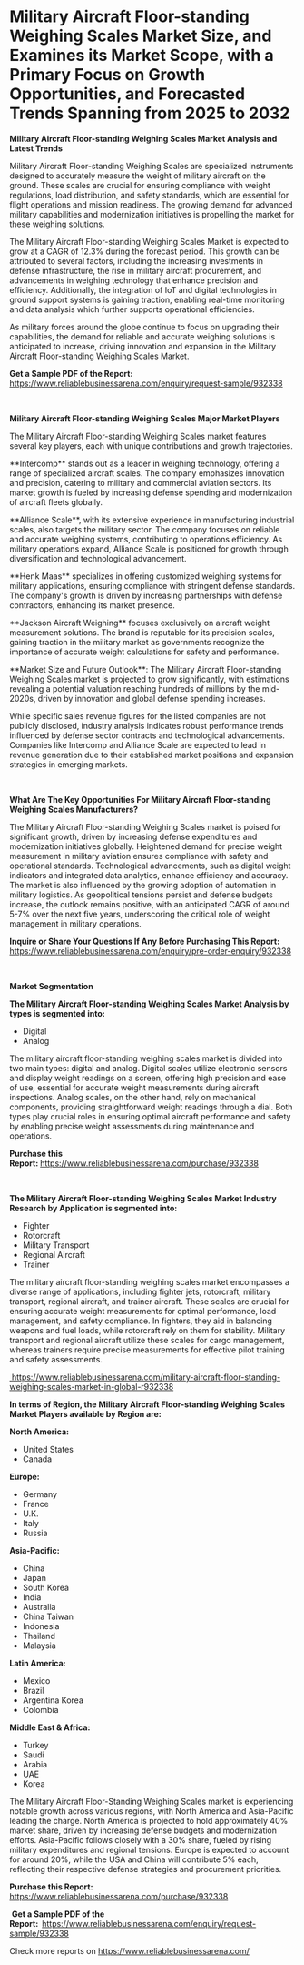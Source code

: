 <p><h1>Military Aircraft Floor-standing Weighing Scales Market Size, and Examines its Market Scope, with a Primary Focus on Growth Opportunities, and Forecasted Trends Spanning from 2025 to 2032</h1></p><p><strong>Military Aircraft Floor-standing Weighing Scales Market Analysis and Latest Trends</strong></p>
<p><p>Military Aircraft Floor-standing Weighing Scales are specialized instruments designed to accurately measure the weight of military aircraft on the ground. These scales are crucial for ensuring compliance with weight regulations, load distribution, and safety standards, which are essential for flight operations and mission readiness. The growing demand for advanced military capabilities and modernization initiatives is propelling the market for these weighing solutions.</p><p>The Military Aircraft Floor-standing Weighing Scales Market is expected to grow at a CAGR of 12.3% during the forecast period. This growth can be attributed to several factors, including the increasing investments in defense infrastructure, the rise in military aircraft procurement, and advancements in weighing technology that enhance precision and efficiency. Additionally, the integration of IoT and digital technologies in ground support systems is gaining traction, enabling real-time monitoring and data analysis which further supports operational efficiencies. </p><p>As military forces around the globe continue to focus on upgrading their capabilities, the demand for reliable and accurate weighing solutions is anticipated to increase, driving innovation and expansion in the Military Aircraft Floor-standing Weighing Scales Market.</p></p>
<p><strong>Get a Sample PDF of the Report:&nbsp;</strong> <a href="https://www.reliablebusinessarena.com/enquiry/request-sample/932338?utm_campaign=3222&utm_medium=2&utm_source=Github&utm_content=ia&utm_term=21032025&utm_id=military-aircraft-floor-standing-weighing-scales">https://www.reliablebusinessarena.com/enquiry/request-sample/932338</a></p>
<p>&nbsp;</p>
<p><strong>Military Aircraft Floor-standing Weighing Scales Major Market Players</strong></p>
<p><p>The Military Aircraft Floor-standing Weighing Scales market features several key players, each with unique contributions and growth trajectories.</p><p>**Intercomp** stands out as a leader in weighing technology, offering a range of specialized aircraft scales. The company emphasizes innovation and precision, catering to military and commercial aviation sectors. Its market growth is fueled by increasing defense spending and modernization of aircraft fleets globally. </p><p>**Alliance Scale**, with its extensive experience in manufacturing industrial scales, also targets the military sector. The company focuses on reliable and accurate weighing systems, contributing to operations efficiency. As military operations expand, Alliance Scale is positioned for growth through diversification and technological advancement.</p><p>**Henk Maas** specializes in offering customized weighing systems for military applications, ensuring compliance with stringent defense standards. The company's growth is driven by increasing partnerships with defense contractors, enhancing its market presence.</p><p>**Jackson Aircraft Weighing** focuses exclusively on aircraft weight measurement solutions. The brand is reputable for its precision scales, gaining traction in the military market as governments recognize the importance of accurate weight calculations for safety and performance.</p><p>**Market Size and Future Outlook**: The Military Aircraft Floor-standing Weighing Scales market is projected to grow significantly, with estimations revealing a potential valuation reaching hundreds of millions by the mid-2020s, driven by innovation and global defense spending increases.</p><p>While specific sales revenue figures for the listed companies are not publicly disclosed, industry analysis indicates robust performance trends influenced by defense sector contracts and technological advancements. Companies like Intercomp and Alliance Scale are expected to lead in revenue generation due to their established market positions and expansion strategies in emerging markets.</p></p>
<p>&nbsp;</p>
<p><strong>What Are The Key Opportunities For Military Aircraft Floor-standing Weighing Scales Manufacturers?</strong></p>
<p><p>The Military Aircraft Floor-standing Weighing Scales market is poised for significant growth, driven by increasing defense expenditures and modernization initiatives globally. Heightened demand for precise weight measurement in military aviation ensures compliance with safety and operational standards. Technological advancements, such as digital weight indicators and integrated data analytics, enhance efficiency and accuracy. The market is also influenced by the growing adoption of automation in military logistics. As geopolitical tensions persist and defense budgets increase, the outlook remains positive, with an anticipated CAGR of around 5-7% over the next five years, underscoring the critical role of weight management in military operations.</p></p>
<p><strong>Inquire or Share Your Questions If Any Before Purchasing This Report:</strong> <a href="https://www.reliablebusinessarena.com/enquiry/pre-order-enquiry/932338?utm_campaign=3222&utm_medium=2&utm_source=Github&utm_content=ia&utm_term=21032025&utm_id=military-aircraft-floor-standing-weighing-scales">https://www.reliablebusinessarena.com/enquiry/pre-order-enquiry/932338</a></p>
<p>&nbsp;</p>
<p><strong>Market Segmentation</strong></p>
<p><strong>The Military Aircraft Floor-standing Weighing Scales Market Analysis by types is segmented into:</strong></p>
<p><ul><li>Digital</li><li>Analog</li></ul></p>
<p><p>The military aircraft floor-standing weighing scales market is divided into two main types: digital and analog. Digital scales utilize electronic sensors and display weight readings on a screen, offering high precision and ease of use, essential for accurate weight measurements during aircraft inspections. Analog scales, on the other hand, rely on mechanical components, providing straightforward weight readings through a dial. Both types play crucial roles in ensuring optimal aircraft performance and safety by enabling precise weight assessments during maintenance and operations.</p></p>
<p><strong>Purchase this Report:&nbsp;</strong><a href="https://www.reliablebusinessarena.com/purchase/932338?utm_campaign=3222&utm_medium=2&utm_source=Github&utm_content=ia&utm_term=21032025&utm_id=military-aircraft-floor-standing-weighing-scales">https://www.reliablebusinessarena.com/purchase/932338</a></p>
<p>&nbsp;</p>
<p><strong>The Military Aircraft Floor-standing Weighing Scales Market Industry Research by Application is segmented into:</strong></p>
<p><ul><li>Fighter</li><li>Rotorcraft</li><li>Military Transport</li><li>Regional Aircraft</li><li>Trainer</li></ul></p>
<p><p>The military aircraft floor-standing weighing scales market encompasses a diverse range of applications, including fighter jets, rotorcraft, military transport, regional aircraft, and trainer aircraft. These scales are crucial for ensuring accurate weight measurements for optimal performance, load management, and safety compliance. In fighters, they aid in balancing weapons and fuel loads, while rotorcraft rely on them for stability. Military transport and regional aircraft utilize these scales for cargo management, whereas trainers require precise measurements for effective pilot training and safety assessments.</p></p>
<p><a href="https://www.reliablebusinessarena.com/military-aircraft-floor-standing-weighing-scales-market-in-global-r932338?utm_campaign=3222&utm_medium=2&utm_source=Github&utm_content=ia&utm_term=21032025&utm_id=military-aircraft-floor-standing-weighing-scales">&nbsp;https://www.reliablebusinessarena.com/military-aircraft-floor-standing-weighing-scales-market-in-global-r932338</a></p>
<p><strong>In terms of Region, the Military Aircraft Floor-standing Weighing Scales Market Players available by Region are:</strong></p>
<p>
    <p> <strong> North America: </strong>
        <ul>
            <li>United States</li>
            <li>Canada</li>
        </ul>
        </p> 
    <p> <strong> Europe: </strong>
        <ul>
            <li>Germany</li>
            <li>France</li>
            <li>U.K.</li>
            <li>Italy</li>
            <li>Russia</li>
        </ul>
        </p> 
    <p> <strong> Asia-Pacific: </strong>
        <ul>
            <li>China</li>
            <li>Japan</li>
            <li>South Korea</li>
            <li>India</li>
            <li>Australia</li>
            <li>China Taiwan</li>
            <li>Indonesia</li>
            <li>Thailand</li>
            <li>Malaysia</li>
        </ul>
        </p> 
    <p> <strong> Latin America: </strong>
        <ul>
            <li>Mexico</li>
            <li>Brazil</li>
            <li>Argentina Korea</li>
            <li>Colombia</li>
        </ul>
        </p> 
    <p> <strong> Middle East & Africa: </strong>
        <ul>
            <li>Turkey</li>
            <li>Saudi</li>
            <li>Arabia</li>
            <li>UAE</li>
            <li>Korea</li>
        </ul>
    </p>
    </p>
<p><p>The Military Aircraft Floor-Standing Weighing Scales market is experiencing notable growth across various regions, with North America and Asia-Pacific leading the charge. North America is projected to hold approximately 40% market share, driven by increasing defense budgets and modernization efforts. Asia-Pacific follows closely with a 30% share, fueled by rising military expenditures and regional tensions. Europe is expected to account for around 20%, while the USA and China will contribute 5% each, reflecting their respective defense strategies and procurement priorities.</p></p>
<p><strong>Purchase this Report: </strong><a href="https://www.reliablebusinessarena.com/purchase/932338?utm_campaign=3222&utm_medium=2&utm_source=Github&utm_content=ia&utm_term=21032025&utm_id=military-aircraft-floor-standing-weighing-scales">https://www.reliablebusinessarena.com/purchase/932338</a></p>
<p>&nbsp;<strong>Get a Sample PDF of the Report:&nbsp;&nbsp;</strong><a href="https://www.reliablebusinessarena.com/enquiry/request-sample/932338?utm_campaign=3222&utm_medium=2&utm_source=Github&utm_content=ia&utm_term=21032025&utm_id=military-aircraft-floor-standing-weighing-scales">https://www.reliablebusinessarena.com/enquiry/request-sample/932338</a></p>
<p><strong></strong></p>
<p>Check more reports on <a href="https://www.reliablebusinessarena.com/?utm_campaign=3222&utm_medium=2&utm_source=Github&utm_content=ia&utm_term=21032025&utm_id=military-aircraft-floor-standing-weighing-scales">https://www.reliablebusinessarena.com/</a></p>